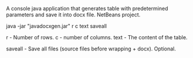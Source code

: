 A console java application that generates table with predetermined parameters and save it into docx file. 
NetBeans project.

java -jar "javadocxgen.jar" r c text saveall

r - Number of rows. 
c - number of columns. 
text - The content of the table.

saveall - Save all files (source files before wrapping + docx). Optional.
